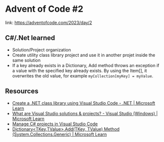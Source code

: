 # Advent of Code #2

link: https://adventofcode.com/2023/day/2

## C#/.Net learned

- Solution/Project organization
- Create utility class library project and use it in another projet inside the same solution
- If a key already exists in a Dictionary, Add method throws an exception if a value with the specified key already exists. By using the Item[], it overwrites the old value, for example `myCollection[myKey] = myValue`.

## Resources

- [Create a .NET class library using Visual Studio Code - .NET | Microsoft Learn](https://learn.microsoft.com/en-us/dotnet/core/tutorials/library-with-visual-studio-code?pivots=dotnet-8-0)
- [What are Visual Studio solutions & projects? - Visual Studio (Windows) | Microsoft Learn](https://learn.microsoft.com/en-us/visualstudio/ide/solutions-and-projects-in-visual-studio?view=vs-2022)
- [Manage C# projects in Visual Studio Code](https://code.visualstudio.com/docs/csharp/project-management)
- [Dictionary<TKey,TValue>.Add(TKey, TValue) Method (System.Collections.Generic) | Microsoft Learn](https://learn.microsoft.com/en-us/dotnet/api/system.collections.generic.dictionary-2.add?view=net-8.0)
